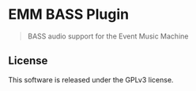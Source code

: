 # EMM BASS Plugin

> BASS audio support for the Event Music Machine

## License

This software is released under the GPLv3 license.
